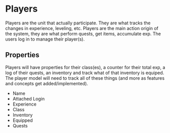 # Players

Players are the unit that actually participate.  They are what tracks the changes
in experience, leveling, etc.  Players are the main action origin of the system,
they are what perform quests, get items, accumulate exp.  The users log in to
manage their player(s).

## Properties

Players will have properties for their class(es), a counter for their total exp,
a log of their quests, an inventory and track what of that inventory is equiped.
The player model will need to track all of these things (and more as features and
concepts get added/implemented).

* Name
* Attached Login
* Experience
* Class
* Inventory
* Equipped
* Quests
